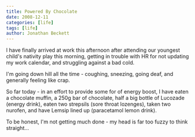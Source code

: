 ```yaml
---
title: Powered By Chocolate
date: 2008-12-11
categories: [life]
tags: [life]
author: Jonathan Beckett
---
```


I have finally arrived at work this afternoon after attending our youngest child's nativity play this morning, getting in trouble with HR for not updating my work calendar, and struggling against a bad cold.

I'm going down hill all the time - coughing, sneezing, going deaf, and generally feeling like crap.

So far today - in an effort to provide some for of energy boost, I have eaten a chocolate muffin, a 250g bar of chocolate, half a big bottle of Lucozade (energy drink), eaten two strepsils (sore throat lozenges), taken two nurofen, and have Lemsip lined up (paracetamol lemon drink).

To be honest, I'm not getting much done - my head is far too fuzzy to think straight...